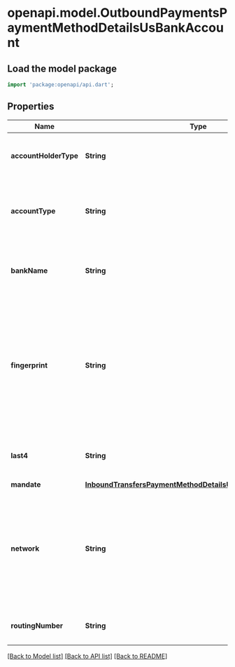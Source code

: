 # openapi.model.OutboundPaymentsPaymentMethodDetailsUsBankAccount

## Load the model package
```dart
import 'package:openapi/api.dart';
```

## Properties
Name | Type | Description | Notes
------------ | ------------- | ------------- | -------------
**accountHolderType** | **String** | Account holder type: individual or company. | [optional] 
**accountType** | **String** | Account type: checkings or savings. Defaults to checking if omitted. | [optional] 
**bankName** | **String** | Name of the bank associated with the bank account. | [optional] 
**fingerprint** | **String** | Uniquely identifies this particular bank account. You can use this attribute to check whether two bank accounts are the same. | [optional] 
**last4** | **String** | Last four digits of the bank account number. | [optional] 
**mandate** | [**InboundTransfersPaymentMethodDetailsUsBankAccountMandate**](InboundTransfersPaymentMethodDetailsUsBankAccountMandate.md) |  | [optional] 
**network** | **String** | The network rails used. See the [docs](https://stripe.com/docs/treasury/money-movement/timelines) to learn more about money movement timelines for each network type. | 
**routingNumber** | **String** | Routing number of the bank account. | [optional] 

[[Back to Model list]](../README.md#documentation-for-models) [[Back to API list]](../README.md#documentation-for-api-endpoints) [[Back to README]](../README.md)



